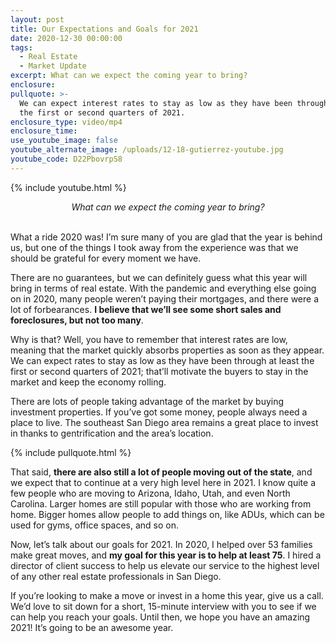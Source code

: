 ```yaml
---
layout: post
title: Our Expectations and Goals for 2021
date: 2020-12-30 00:00:00
tags:
  - Real Estate
  - Market Update
excerpt: What can we expect the coming year to bring?
enclosure:
pullquote: >-
  We can expect interest rates to stay as low as they have been through at least
  the first or second quarters of 2021.
enclosure_type: video/mp4
enclosure_time:
use_youtube_image: false
youtube_alternate_image: /uploads/12-18-gutierrez-youtube.jpg
youtube_code: D22PbovrpS8
---
```


{% include youtube.html %}

<center><em>What can we expect the coming year to bring?</em></center>

<br>What a ride 2020 was\! I’m sure many of you are glad that the year is behind us, but one of the things I took away from the experience was that we should be grateful for every moment we have.

There are no guarantees, but we can definitely guess what this year will bring in terms of real estate. With the pandemic and everything else going on in 2020, many people weren’t paying their mortgages, and there were a lot of forbearances. **I believe that we’ll see some short sales and foreclosures, but not too many**.

Why is that? Well, you have to remember that interest rates are low, meaning that the market quickly absorbs properties as soon as they appear. We can expect rates to stay as low as they have been through at least the first or second quarters of 2021; that’ll motivate the buyers to stay in the market and keep the economy rolling.

There are lots of people taking advantage of the market by buying investment properties. If you’ve got some money, people always need a place to live. The southeast San Diego area remains a great place to invest in thanks to gentrification and the area’s location.

{% include pullquote.html %}

That said, **there are also still a lot of people moving out of the state**, and we expect that to continue at a very high level here in 2021. I know quite a few people who are moving to Arizona, Idaho, Utah, and even North Carolina. Larger homes are still popular with those who are working from home. Bigger homes allow people to add things on, like ADUs, which can be used for gyms, office spaces, and so on.

Now, let’s talk about our goals for 2021. In 2020, I helped over 53 families make great moves, and **my goal for this year is to help at least 75**. I hired a director of client success to help us elevate our service to the highest level of any other real estate professionals in San Diego.

If you’re looking to make a move or invest in a home this year, give us a call. We’d love to sit down for a short, 15-minute interview with you to see if we can help you reach your goals. Until then, we hope you have an amazing 2021\! It’s going to be an awesome year.
